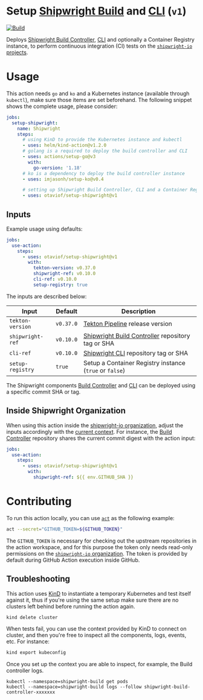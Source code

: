 # Setup [Shipwright Build][shpBuild] and [CLI][shpCLI] (`v1`)

[![Build][useActionBadgeSVG]](https://github.com/imjasonh/setup-ko/actions/workflows/use-action.yaml)

Deploys [Shipwright Build Controller][shpBuild], [CLI][shpCLI] and optionally a Container Registry instance, to perform continuous integration (CI) tests on the [`shipwright-io` projects][shpGitHubOrg].

# Usage

This action needs `go` and `ko` and a Kubernetes instance (available through `kubectl`), make sure those items are set beforehand. The following snippet shows the complete usage, please consider:

```yml
jobs:
  setup-shipwright:
    name: Shipwright
    steps:
      # using KinD to provide the Kubernetes instance and kubectl
      - uses: helm/kind-action@v1.2.0
      # golang is a required to deploy the build controller and CLI
      - uses: actions/setup-go@v3
        with:
          go-version: '1.18'
      # ko is a dependency to deploy the build controller instance
      - uses: imjasonh/setup-ko@v0.4

      # setting up Shipwright Build Controller, CLI and a Container Registry
      - uses: otaviof/setup-shipwright@v1
```

## Inputs

Example usage using defaults:

```yml
jobs:
  use-action:
    steps:
      - uses: otaviof/setup-shipwright@v1
        with:
          tekton-version: v0.37.0
          shipwright-ref: v0.10.0
          cli-ref: v0.10.0
          setup-registry: true
```

The inputs are described below:

| Input             | Default   | Description                                                   |
|-------------------|-----------|---------------------------------------------------------------|
| `tekton-version`  | `v0.37.0` | [Tekton Pipeline][tektonPipeline] release version             |
| `shipwright-ref`  | `v0.10.0` | [Shipwright Build Controller][shpBuild] repository tag or SHA |
| `cli-ref`         | `v0.10.0` | [Shipwright CLI][shpCLI] repository tag or SHA                |
| `setup-registry`  | `true`    | Setup a Container Registry instance (`true` or `false`)       |

The Shipwright components [Build Controller][shpBuild] and [CLI][shpCLI] can be deployed using a specific commit SHA or tag.

## Inside Shipwright Organization

When using this action inside the [shipwright-io organization][shpGitHubOrg], adjust the inputs accordingly with the [current context][ghaEnvVars]. For instance, the [Build Controller][shpBuild] repository shares the current commit digest with the action input:

```yml
jobs:
  use-action:
    steps:
      - uses: otaviof/setup-shipwright@v1
        with:
          shipwright-ref: ${{ env.GITHUB_SHA }}
```

# Contributing

To run this action locally, you can use [`act`][nektosAct] as the following example:

```bash
act --secret="GITHUB_TOKEN=${GITHUB_TOKEN}"
```

The `GITHUB_TOKEN` is necessary for checking out the upstream repositories in the action workspace, and for this purpose the token only needs read-only permissions on the [`shipwright-io` organization][shpGitHubOrg]. The token is provided by default during GitHub Action execution inside GitHub.

## Troubleshooting

This action uses [KinD][kind] to instantiate a temporary Kubernetes and test itself against it, thus if you're using the same setup make sure there are no clusters left behind before running the action again.

```bash
kind delete cluster
```

When tests fail, you can use the context provided by KinD to connect on cluster, and then you're free to inspect all the components, logs, events, etc. For instance:

```bash
kind export kubeconfig
```

Once you set up the context you are able to inspect, for example, the Build controller logs.

```
kubectl --namespace=shipwright-build get pods
kubectl --namespace=shipwright-build logs --follow shipwright-build-controller-xxxxxxx
```

[ghaEnvVars]: https://docs.github.com/en/actions/learn-github-actions/environment-variables#default-environment-variables
[kind]: https://kind.sigs.k8s.io/
[nektosAct]: https://github.com/nektos/act
[shpBuild]: https://github.com/shipwright-io/build
[shpCLI]: https://github.com/shipwright-io/cli
[shpGitHubOrg]: https://github.com/shipwright-io/build
[tektonPipeline]: https://github.com/tektoncd/pipeline
[useAction]: https://github.com/otaviof/setup-shipwright/actions/workflows/use-action.yaml
[useActionBadgeSVG]:  https://github.com/otaviof/setup-shipwright/actions/workflows/use-action.yaml/badge.svg